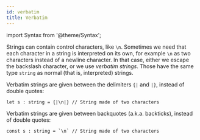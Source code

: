 ```yaml
---
id: verbatim
title: Verbatim
---
```


import Syntax from '@theme/Syntax';

Strings can contain control characters, like `\n`. Sometimes we need
that each character in a string is interpreted on its own, for example
`\n` as two characters instead of a newline character. In that case,
either we escape the backslash character, or we use <em>verbatim
strings</em>. Those have the same type `string` as normal (that is,
interpreted) strings.

<Syntax syntax="cameligo">

Verbatim strings are given between the delimiters `{|` and `|}`,
instead of double quotes:

```cameligo group=verbatim
let s : string = {|\n|} // String made of two characters
```

</Syntax>

<Syntax syntax="jsligo">

Verbatim strings are given between backquotes (a.k.a. backticks),
instead of double quotes:

```jsligo group=verbatim
const s : string = `\n` // String made of two characters
```

</Syntax>
